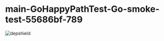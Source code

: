 # main-GoHappyPathTest-Go-smoke-test-55686bf-789

![depshield](https://depshield.sonatype.org/badges/depshield-prod/main-GoHappyPathTest-Go-smoke-test-55686bf-789/depshield.svg)